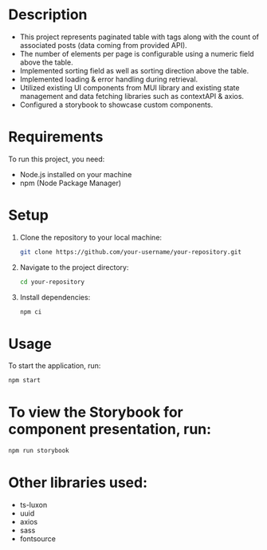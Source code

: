 # Description

- This project represents paginated table with tags along with the count of associated posts (data coming from provided API).
- The number of elements per page is configurable using a numeric field above the table.
- Implemented sorting field as well as sorting direction above the table.
- Implemented loading & error handling during retrieval.
- Utilized existing UI components from MUI library and existing state management and data fetching libraries such as contextAPI & axios.
- Configured a storybook to showcase custom components.

# Requirements

To run this project, you need:

- Node.js installed on your machine
- npm (Node Package Manager)

# Setup

1. Clone the repository to your local machine:

   ```bash
   git clone https://github.com/your-username/your-repository.git
   ```

2. Navigate to the project directory:

   ```bash
   cd your-repository
   ```

3. Install dependencies:

   ```bash
   npm ci
   ```

# Usage

To start the application, run:

```bash
npm start
```

# To view the Storybook for component presentation, run:

```bash
npm run storybook
```

# Other libraries used:

- ts-luxon
- uuid
- axios
- sass
- fontsource
